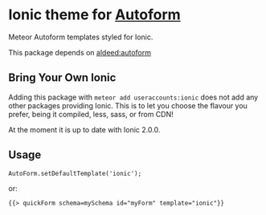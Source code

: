 # Ionic theme for [Autoform](https://github.com/aldeed/meteor-autoform)

Meteor Autoform templates styled for Ionic.

This package depends on [aldeed:autoform](https://atmospherejs.com/aldeed/autoform)

## Bring Your Own Ionic

Adding this package with `meteor add useraccounts:ionic` does not add any other packages providing Ionic. This is to let you choose the flavour you prefer, being it compiled, less, sass, or from CDN!

At the moment it is up to date with Ionic 2.0.0.

## Usage

```
AutoForm.setDefaultTemplate('ionic');
```

or:

```
{{> quickForm schema=mySchema id="myForm" template="ionic"}}
```
